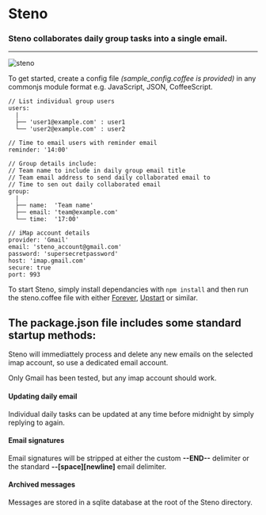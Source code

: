 # Steno

### Steno collaborates daily group tasks into a single email.

---

![steno](https://raw.github.com/fubralimited/Steno/master/lib/img/steno.png)

To get started, create a config file *(sample_config.coffee is provided)* in any commonjs module format e.g. JavaScript, JSON, CoffeeScript.


	// List individual group users
	users:
	  |
	  ├── 'user1@example.com' : user1
	  └── 'user2@example.com' : user2
	
	// Time to email users with reminder email
	reminder: '14:00'
	
	// Group details include:
	// Team name to include in daily group email title
	// Team email address to send daily collaborated email to
	// Time to sen out daily collaborated email
	group:
	  |
	  ├── name:  'Team name'
	  ├── email: 'team@example.com'
	  └── time:  '17:00'
	
	// iMap account details	  
	provider: 'Gmail'
	email: 'steno_account@gmail.com'
	password: 'supersecretpassword'
	host: 'imap.gmail.com'
	secure: true
	port: 993
	

To start Steno, simply install dependancies with `npm install` and then run the steno.coffee file with either [Forever](https://github.com/nodejitsu/forever), [Upstart](http://upstart.ubuntu.com/) or similar.

The package.json file includes some standard startup methods:
- 
	
Steno will immediattely process and delete any new emails on the selected imap account, so use a dedicated email account.

Only Gmail has been tested, but any imap account should work.

#### Updating daily email

Individual daily tasks can be updated at any time before midnight by simply replying to again.

#### Email signatures

Email signatures will be stripped at either the custom **--END--** delimiter or the standard **--[space][newline]** email delimiter.

#### Archived messages

Messages are stored in a sqlite database at the root of the Steno directory.